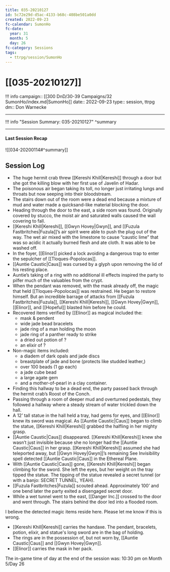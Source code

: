 ```yaml
---
title: 035-20210127
id: 5c72e29d-d5ac-4133-b68c-408be501a0dd
created: 2022-09-23
fc-calendar: SumonHo
fc-date:
  year: 31
  month: 5
  day: 26
fc-category: Sessions
tags:
  - ttrpg/session/SumonHo
---
```


# [[035-20210127]]

!!! info
    campaign:: [[300 DnD/30-39 Campaigns/32 SumonHo/index.md|SumonHo]]
    date:: 2022-09-23
    type:: session, ttrpg
    dm:: Don Warnecke


---
!!! info "Session Summary: 035-20210127"
    ^summary

---


#### Last Session Recap

![[034-20200114#^summary]]

## Session Log


- The huge hermit crab threw [[Kereshi Khill|Kereshi]] through a door but she got the killing blow with her first use of Javelin of Hadar.
- The poisonous air began taking its toll, no longer just irritating lungs and throats but now seeping into their bloodstream.
- The stairs down out of the room were a dead end because a mixture of mud and water made a quicksand-like material blocking the door.
- Heading through the door to the east, a side room was found. Originally covered by stucco, the moist air and saturated walls caused the wall covering to fall.
- [[Kereshi Khill|Kereshi]], [[Gwyn Hovey|Gwyn]], and [[Fuzula Fastbritches|Fuzula]]’s air spirit were able to push the plug out of the way. The wet air mixed with the limestone to cause “caustic lime” that was so acidic it actually burned flesh and ate cloth. It was able to be washed off.
- In the foyer, [[Elinor]] picked a lock avoiding a dangerous trap to enter the sepulcher of [[Tloques-Popolocas]].
- [[Auntie Caustic|Caus]]  was cursed by a glyph upon removing the lid of his resting place.
- Auntie’s taking of a ring with no additional ill effects inspired the party to pilfer much of the valuables from the crypt.
- When the pendant was removed, with the mask already off, the magic that held [[Tloques-Popolocas]] was restrained. He began to restore himself. But an incredible barrage of attacks from [[Fuzula Fastbritches|Fuzula]], [[Kereshi Khill|Kereshi]], [[Gwyn Hovey|Gwyn]], [[Elinor]], and [[Hopeful]] blasted him before he could.
- Recovered items verified by [[Elinor]] as magical included the:
    - mask & pendent
    - wide jade bead bracelets
    - jade ring of a man holding the moon
    - jade ring of a panther ready to strike
    - a dried out potion of ?
    - an elixir of ? 
- Non-magic items included:
    - a diadem of dark opals and jade discs
    - breastplate of jade and bone (protects like studded leather,)
    - over 100 beads (1 gp each)
    - a jade cube bead 
    - a large agate gem
    - and a mother-of-pearl in a clay container.   
- Finding this hallway to be a dead end, the party passed back through the hermit crab’s Roost of the Conch.
- Passing through a room of deeper mud and overturned pedestals, they followed a hallway where a steady stream of water trickled down the hall.
- A 12’ tall statue in the hall held a tray, had gems for eyes, and [[Elinor]] knew its sword was magical. As [[Auntie Caustic|Caus]]  began to climb the statue, [[Kereshi Khill|Kereshi]] grabbed the halfling in her mighty grasp.
- [[Auntie Caustic|Caus]]  disappeared. [[Kereshi Khill|Kereshi]] knew she wasn’t just invisible because she no longer had the [[Auntie Caustic|Caus]]  in her grasp. [[Kereshi Khill|Kereshi]] assumed she had teleported away, but [[Gwyn Hovey|Gwyn]]’s remaining See Invisibility spell detected [[Auntie Caustic|Caus]]  in the Ethereal Plane.
- With [[Auntie Caustic|Caus]]  gone, [[Kereshi Khill|Kereshi]] began climbing for the sword. She left the eyes, but her weight on the tray tipped the statue. The tipping of the statue revealed a secret tunnel (or with a banjo: SECRET TUNNEL, YEAH).
- [[Fuzula Fastbritches|Fuzula]] scouted ahead. Approximately 100’ and one bend later the party exited a disengaged secret door.
- While a wet tunnel went to the east, [[Danger Inc.]]  crossed to the door and went through. The stairs behind the door led into a flooded room.  
  
I believe the detected magic items reside here. Please let me know if this is wrong. 

- [[Kereshi Khill|Kereshi]] carries the handaxe. The pendant, bracelets, potion, elixir, and statue's long sword are in the bag of holding.
- The rings are in the possession of, but not worn by, [[Auntie Caustic|Caus]]  and [[Gwyn Hovey|Gwyn]].
- [[Elinor]] carries the mask in her pack.    

The in-game time of day at the end of the session was: 10:30 pm on Month 5/Day 26
